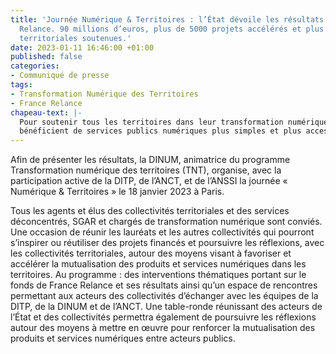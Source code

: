 ```yaml
---
title: 'Journée Numérique & Territoires : l’État dévoile les résultats du fonds France
  Relance. 90 millions d’euros, plus de 5000 projets accélérés et plus de 3 200 collectivités
  territoriales soutenues.'
date: 2023-01-11 16:46:00 +01:00
published: false
categories:
- Communiqué de presse
tags:
- Transformation Numérique des Territoires
- France Relance
chapeau-text: |-
  Pour soutenir tous les territoires dans leur transformation numérique afin que les Français
  bénéficient de services publics numériques plus simples et plus accessibles, le Gouvernement a mis en place en janvier 2021 un fonds « Transformation numérique des collectivités territoriales » dans le cadre de France Relance. Piloté par la direction interministérielle du numérique (DINUM), la direction interministérielle de la transformation publique (DITP) et l’agence nationale de la cohésion des territoires (ANCT) et après 2 ans d’action, le fonds doté d’un montant de 88 millions d’euros a financé des projets dans tous les territoires permettant de soutenir l’innovation des acteurs publics et les projets ayant les meilleures perspectives d’amélioration du secteur public.
---
```


Afin de présenter les résultats, la DINUM, animatrice du programme Transformation numérique des territoires (TNT), organise, avec la participation active de la DITP, de l’ANCT, et de l’ANSSI la journée « Numérique & Territoires » le 18 janvier 2023 à Paris. 

Tous les agents et élus des collectivités territoriales et des services déconcentrés, SGAR et chargés de transformation numérique sont conviés. Une occasion de réunir les lauréats et les autres collectivités qui pourront s’inspirer ou réutiliser des projets financés et poursuivre les réflexions, avec les collectivités territoriales, autour des moyens visant à favoriser et accélérer la mutualisation des produits et services numériques dans les territoires.
Au programme : des interventions thématiques portant sur le fonds de France Relance et ses résultats ainsi qu’un espace de rencontres permettant aux acteurs des collectivités d’échanger avec les équipes de la DITP, de la DINUM et de l’ANCT. Une table-ronde réunissant des acteurs de l’État et des collectivités permettra également de poursuivre les réflexions autour des moyens à mettre en œuvre pour renforcer la mutualisation des produits et services numériques entre acteurs publics.
